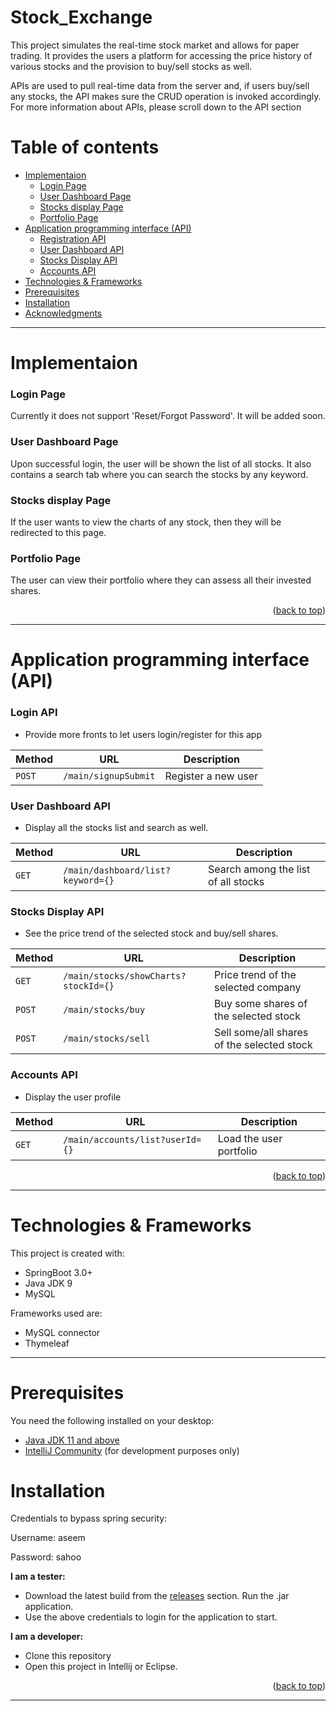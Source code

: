<a name="readme-top"></a>
# Stock_Exchange
This project simulates the real-time stock market and allows for paper trading. It provides the users a platform for accessing the price history of various stocks and the provision to buy/sell stocks as well.

APIs are used to pull real-time data from the server and, if users buy/sell any stocks, the API makes sure the CRUD operation is invoked accordingly. For more information about APIs, please scroll down to the API section

# Table of contents
<!--ts-->
   * [Implementaion](#implementaion)
      * [Login Page](#login-page)
      * [User Dashboard Page](#user-dashboard-page)
      * [Stocks display Page](#stocks-display-page)
      * [Portfolio Page](#portfolio-page)
   * [Application programming interface (API)](#application-programming-interface-api)
      * [Registration API](#registration-api)
      * [User Dashboard API](#user-dashboard-api)
      * [Stocks Display API](#stocks-display-api)
      * [Accounts API](#accounts-api)
   * [Technologies & Frameworks](#technologies--frameworks)
   * [Prerequisites](#prerequisites)
   * [Installation](#installation)
   * [Acknowledgments](#acknowledgments)
<!--te-->

---

# Implementaion
### Login Page

Currently it does not support 'Reset/Forgot Password'. It will be added soon. 




### User Dashboard Page
Upon successful login, the user will be shown the list of all stocks. It also contains a search tab where you can search the stocks by any keyword.




### Stocks display Page
If the user wants to view the charts of any stock, then they will be redirected to this page.


### Portfolio Page
The user can view their portfolio where they can assess all their invested shares.


<p align="right">(<a href="#readme-top">back to top</a>)</p>

---

# Application programming interface (API)
### Login API
- Provide more fronts to let users login/register for this app

| Method   | URL                                      | Description                              |
| -------- | ---------------------------------------- | ---------------------------------------- |
| `POST`   | `/main/signupSubmit`                          | Register a new user                        |

### User Dashboard API
- Display all the stocks list and search as well.

| Method   | URL                                      | Description                              |
| -------- | ---------------------------------------- | ---------------------------------------- |
| `GET`    | `/main/dashboard/list?keyword={}`         | Search among the list of all stocks          |

### Stocks Display API
- See the price trend of the selected stock and buy/sell shares.

| Method   | URL                                      | Description                              |
| -------- | ---------------------------------------- | ---------------------------------------- |
| `GET`    | `/main/stocks/showCharts?stockId={}`           | Price trend of the selected company        |
| `POST`    | `/main/stocks/buy`                   | Buy some shares of the selected stock                       |
| `POST`   | `/main/stocks/sell`| Sell some/all shares of the selected stock|

### Accounts API
- Display the user profile

| Method   | URL                                      | Description                              |
| -------- | ---------------------------------------- | ---------------------------------------- |
| `GET`    | `/main/accounts/list?userId={}`           | Load the user portfolio        |

<p align="right">(<a href="#readme-top">back to top</a>)</p>

---

# Technologies & Frameworks
This project is created with:
* SpringBoot 3.0+
* Java JDK 9
* MySQL

Frameworks used are:
- MySQL connector
- Thymeleaf

---

# Prerequisites
You need the following installed on your desktop:
- [Java JDK 11 and above](https://www.oracle.com/in/java/technologies/javase/jdk11-archive-downloads.html)
- [IntelliJ Community](https://www.jetbrains.com/idea/download/) (for development purposes only)

# Installation

Credentials to bypass spring security:

Username: aseem

Password: sahoo

**I am a tester:** 
- Download the latest build from the [releases](https://github.com/aseemsahoo/Stock_Exchange/releases) section. Run the .jar application.
- Use the above credentials to login for the application to start.

**I am a developer:** 
- Clone this repository
- Open this project in Intellij or Eclipse.

<p align="right">(<a href="#readme-top">back to top</a>)</p>

---
